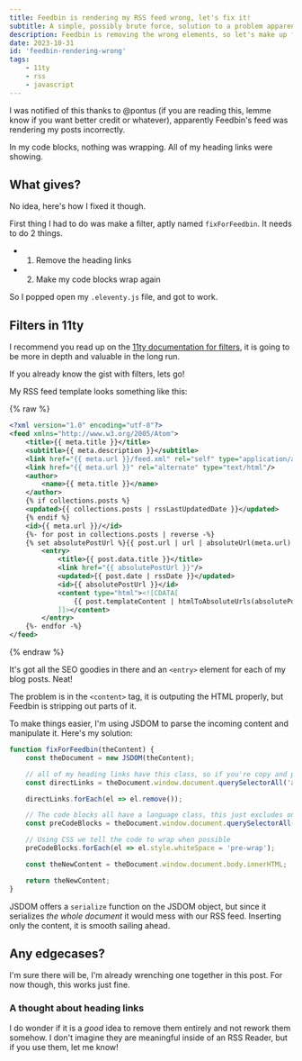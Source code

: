 ```yaml
---
title: Feedbin is rendering my RSS feed wrong, let's fix it!
subtitle: A simple, possibly brute force, solution to a problem apparently no one has had before
description: Feedbin is removing the wrong elements, so let's make up for it on our own
date: 2023-10-31
id: 'feedbin-rendering-wrong'
tags:
    - 11ty
    - rss
    - javascript
---
```


I was notified of this thanks to @pontus (if you are reading this, lemme know if you want better credit or whatever), apparently Feedbin's feed was rendering my posts incorrectly. 

In my code blocks, nothing was wrapping. All of my heading links were showing.

## What gives?

No idea, here's how I fixed it though.

First thing I had to do was make a filter, aptly named `fixForFeedbin`. It needs to do 2 things.

- 1. Remove the heading links
- 2. Make my code blocks wrap again

So I popped open my `.eleventy.js` file, and got to work.

## Filters in 11ty

I recommend you read up on the [11ty documentation for filters](https://www.11ty.dev/docs/filters/), it is going to be more in depth and valuable in the long run.

If you already know the gist with filters, lets go!

My RSS feed template looks something like this:

{% raw %}
```xml
<?xml version="1.0" encoding="utf-8"?>
<feed xmlns="http://www.w3.org/2005/Atom">
    <title>{{ meta.title }}</title>
    <subtitle>{{ meta.description }}</subtitle>
    <link href="{{ meta.url }}/feed.xml" rel="self" type="application/atom+xml" />
    <link href="{{ meta.url }}" rel="alternate" type="text/html"/>
    <author>
        <name>{{ meta.title }}</name>
    </author>
    {% if collections.posts %}
    <updated>{{ collections.posts | rssLastUpdatedDate }}</updated>
    {% endif %}
    <id>{{ meta.url }}/</id>
    {%- for post in collections.posts | reverse -%}
    {% set absolutePostUrl %}{{ post.url | url | absoluteUrl(meta.url) }}{% endset %}
        <entry>
            <title>{{ post.data.title }}</title>
            <link href="{{ absolutePostUrl }}"/>
            <updated>{{ post.date | rssDate }}</updated>
            <id>{{ absolutePostUrl }}</id>
            <content type="html"><![CDATA[
                {{ post.templateContent | htmlToAbsoluteUrls(absolutePostUrl) | safe }}
            ]]></content>
        </entry>
    {%- endfor -%}
</feed>
```
{% endraw %}

It's got all the SEO goodies in there and an `<entry>` element for each of my blog posts. Neat! 

The problem is in the `<content>` tag, it is outputing the HTML properly, but Feedbin is stripping out parts of it.

To make things easier, I'm using JSDOM to parse the incoming content and manipulate it. Here's my solution:

```js
function fixForFeedbin(theContent) {
    const theDocument = new JSDOM(theContent);

    // all of my heading links have this class, so if you're copy and pasting, double check your feed.
    const directLinks = theDocument.window.document.querySelectorAll('a.direct-link')

    directLinks.forEach(el => el.remove());

    // The code blocks all have a language class, this just excludes ones that don't.
    const preCodeBlocks = theDocument.window.document.querySelectorAll('pre[class] > code[class]');

    // Using CSS we tell the code to wrap when possible
    preCodeBlocks.forEach(el => el.style.whiteSpace = 'pre-wrap');

    const theNewContent = theDocument.window.document.body.innerHTML;

    return theNewContent;
}
```

JSDOM offers a `serialize` function on the JSDOM object, but since it serializes *the whole document* it would mess with our RSS feed. Inserting only the content, it is smooth sailing ahead. 

## Any edgecases?

I'm sure there will be, I'm already wrenching one together in this post. For now though, this works just fine.

### A thought about heading links

I do wonder if it is a *good* idea to remove them entirely and not rework them somehow. I don't imagine they are meaningful inside of an RSS Reader, but if you use them, let me know!